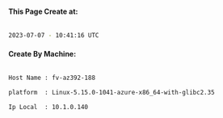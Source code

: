 
   
#### This Page Create at:

```bash

2023-07-07 - 10:41:16 UTC

```

#### Create By Machine:

```bash

Host Name : fv-az392-188

platform  : Linux-5.15.0-1041-azure-x86_64-with-glibc2.35

Ip Local  : 10.1.0.140

```

